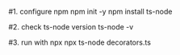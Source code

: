 #1. configure npm
npm init -y
npm install ts-node

#2. check ts-node version
ts-node -v

#3. run with npx
npx ts-node decorators.ts

